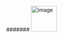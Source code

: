 #######
<img width="69" alt="image" src="https://github.com/nikitamundra94/fraud-detection-using-graph-based-learning/assets/71275216/49ae0243-19f3-4e2c-b89b-c5b9652a02b0">
